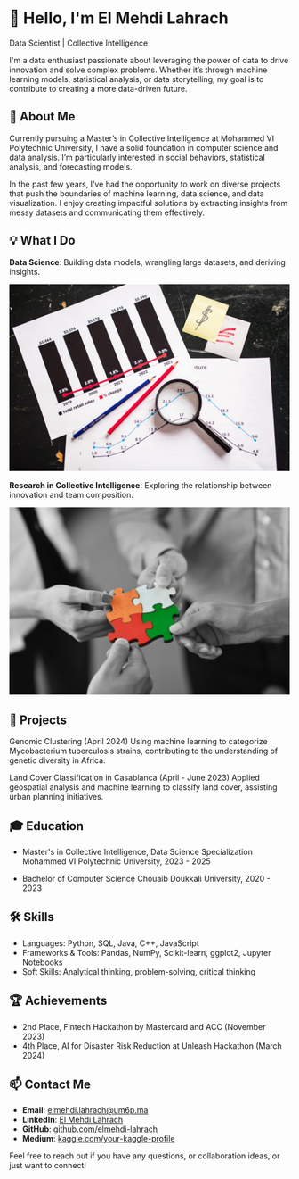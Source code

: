 # 👋 Hello, I'm El Mehdi Lahrach
Data Scientist | Collective Intelligence

I'm a data enthusiast passionate about leveraging the power of data to drive innovation and solve complex problems. Whether it’s through machine learning models, statistical analysis, or data storytelling, my goal is to contribute to creating a more data-driven future.

## 🚀 About Me
Currently pursuing a Master’s in Collective Intelligence at Mohammed VI Polytechnic University, I have a solid foundation in computer science and data analysis. I’m particularly interested in social behaviors,  statistical analysis, and forecasting models.

In the past few years, I’ve had the opportunity to work on diverse projects that push the boundaries of machine learning, data science, and data visualization. I enjoy creating impactful solutions by extracting insights from messy datasets and communicating them effectively.

## 💡 What I Do

**Data Science**: Building data models, wrangling large datasets, and deriving insights.  

![DS](assests/pexels-photo.jpeg)

**Research in Collective Intelligence**: Exploring the relationship between innovation and team composition.  

![Team Composition Innovation](assests/team_comp.jpeg)


## 🔬 Projects
Genomic Clustering (April 2024)
Using machine learning to categorize Mycobacterium tuberculosis strains, contributing to the understanding of genetic diversity in Africa.

Land Cover Classification in Casablanca (April - June 2023)
Applied geospatial analysis and machine learning to classify land cover, assisting urban planning initiatives.

## 🎓 Education
- Master's in Collective Intelligence, Data Science Specialization
Mohammed VI Polytechnic University, 2023 - 2025

- Bachelor of Computer Science
Chouaib Doukkali University, 2020 - 2023

## 🛠️ Skills
- Languages: Python, SQL, Java, C++, JavaScript
- Frameworks & Tools: Pandas, NumPy, Scikit-learn, ggplot2, Jupyter Notebooks
- Soft Skills: Analytical thinking, problem-solving, critical thinking

## 🏆 Achievements
- 2nd Place, Fintech Hackathon by Mastercard and ACC (November 2023)
- 4th Place, AI for Disaster Risk Reduction at Unleash Hackathon (March 2024)

## 📫 Contact Me

- **Email**: [elmehdi.lahrach@um6p.ma](mailto:elmehdi.lahrach@um6p.ma)
- **LinkedIn**: [El Mehdi Lahrach](https://www.linkedin.com/in/mehdi-lahrach/)
- **GitHub**: [github.com/elmehdi-lahrach](https://github.com/Mehdi-Lahrach)
- **Medium**: [kaggle.com/your-kaggle-profile](https://medium.com/@mehdilahrach89)

Feel free to reach out if you have any questions, or collaboration ideas, or just want to connect!

